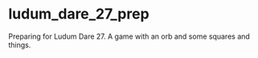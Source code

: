 ludum_dare_27_prep
==================

Preparing for Ludum Dare 27. A game with an orb and some squares and things.
